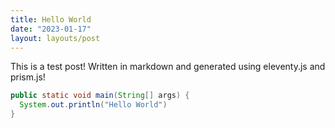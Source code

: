 ```yaml
---
title: Hello World
date: "2023-01-17"
layout: layouts/post
---
```


This is a test post! Written in markdown and generated using eleventy.js and prism.js!
```java
public static void main(String[] args) {
  System.out.println("Hello World")
}
```